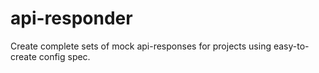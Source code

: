 # api-responder
Create complete sets of mock api-responses for projects using easy-to-create config spec.
